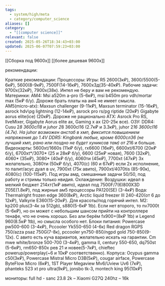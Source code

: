 ```yaml
---
tags:
  - system/high/meta
  - category/computer_science
aliases: []
category:
  - "[[computer science]]"
relevant: false
created: 2025-05-26T18:34:43+03:00
updated: 2025-06-07T07:59:23+03:00
---
```


[[Сборка под 9600x]]
[[более дешевая 9600х]]

рекомендации:

Краткие рекомендации:
Процессоры:
Игры: R5 2600(3к₽), 3600/5500(5-6к₽), 5600(8-9к₽), 7500F(14-16к₽), 7600х3д(35-40к₽).
Рабочие задачи: 9700x(32к₽), 7900x(38к).
Интел не беру и вам не рекомендую.
Материнки:
AM4: Msi a520m a-pro (5-6к₽), msi b450m pro vdh/mortar max (5к₽ б/у). Дороже брать платы на ам4 не имеет смысла.
AM5(micro-atx): Maxsun challenger (9-11к₽), Maxsun terminator (15-16к₽), asrock hdv\pg lightning (12-14к₽), asrock pro rs/pg riptide (20к₽) Gigabyte aorus elite(ice) (20к₽). Дороже не рационально
ATX: Asrock Pro RS, lIveMixer, Gigabyte Aorus elite ax, Gaming x ax (20-25к все).
ОЗУ:
DDR4: Cusu 2*8 3600cl18 и juhor 2*8 3600cl16 (2.7к₽ и 3.3к₽), juhor 2*16 3600cl16 (4.7к). На juhor возможен анстаб в хмп, фиксится повышением напряжения до 1.4V
DDR5: Kingbank любые, кроме 6000сл36 (не лучший хмп, рано или поздно не будет хуниксов там) от 2*16 и больше.
Видеокарты:
5600xt/1660s (11к₽ б/у), rx6600 (16к₽), 6600xt/6700 (20к₽ б/у), 6700xt*/3070* (25 и 28к₽ б/у), 6600 (25к₽ новая), 7600 (32к₽), 4060* (35к₽), 3080* (40к₽ б/у), 4060ти (45к₽), 7700xt (47к₽) 3x желательно, 3080ти (50к₽ б/у), 4070(с) (60 и 67к₽) если 2х исполнение, то палит/асус дуал в uv, 7900xt (75к авито), 7900xt/4070tis (85-90к), 4080(с) (100-115к₽). Под игры амд, смешанные задачи 50/50, под работу и стримы только нвидия.
Охлаждение:
Воздушки: идеал в мелкий бюджет 214хт(1к₽ авито), идеал под 7500F/7(6)800X3D Z05E(1.8к₽), под жирные ам5 процессоры PA120(SE) (3-4к₽)
Вода: Thermalright frozen edge 360(8к₽), Arctic liquid freezer III 240-420(от 6 до 12к₽), Valkyrie E360(15-20к₽). Для красоты/под горячий интел.
М2: kp200 plus(3-4к за 512gb), s880(5-6к₽ 1tb). Если нет второго, то nv7000t (5-6к₽), но он может с небольшим шансом прийти на контроллере тенафе, что не очень хорошо. Без али берём fx900+(8к₽ 1tb) и Legend 960(8.5к₽ 1tb), но смысла особого нет.
Блоки питания:
Powercase pw500-600 (3-4к₽), Pccooler Yk550-650 (4-6к)
Red dragon RGPS 750/azza psaz 750G(7-8к), pccooler yn750-850/ngpd gold 750-850(9-12к). С авито есть куча вариантов, желательно искать на гарантии. Cm mwe white/bronze 500-700 (3-4к₽), gamma II, century 550-650, dq750st (5-6к₽), rm650-850x рев 21 и новее(5-7к₽), chieftec powerup/powerplay(~6 и 10к₽ соответственно).
Корпуса:
Ocypus gamma c50(3к₽), Powercase Mistral Micro D3B(5к₽), cougar airface, Powercase ByteFlow Micro (6к₽), 1ST Player Megaview Mv6/Uview Uv6 (7к₽), phanteks 523 xt pro ultra(9к₽), jonsbo tk-3, montech king 95(10к₽)

мониторы:
full hd - sanc 23.8
2k – Xiaomi G27Q 240hz – 16k
